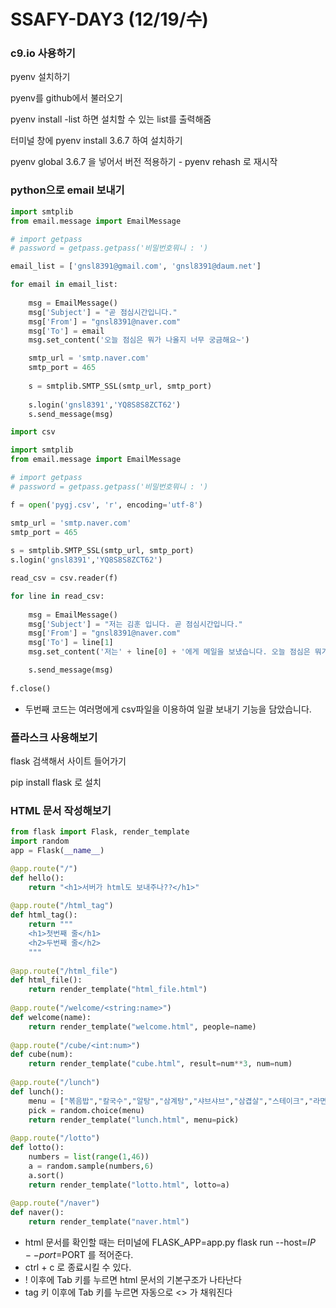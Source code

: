 # SSAFY-DAY3 (12/19/수)

### c9.io 사용하기

pyenv 설치하기

pyenv를 github에서 불러오기

pyenv install -list 하면 설치할 수 있는 list를 출력해줌

터미널 창에 pyenv install 3.6.7 하여 설치하기

pyenv global 3.6.7 을 넣어서 버전 적용하기 - pyenv rehash 로 재시작



### python으로 email 보내기

```python
import smtplib
from email.message import EmailMessage

# import getpass
# password = getpass.getpass('비밀번호뭐니 : ')

email_list = ['gnsl8391@gmail.com', 'gnsl8391@daum.net']

for email in email_list:
    
    msg = EmailMessage()
    msg['Subject'] = "곧 점심시간입니다."
    msg['From'] = "gnsl8391@naver.com"
    msg['To'] = email
    msg.set_content('오늘 점심은 뭐가 나올지 너무 궁금해요~')

    smtp_url = 'smtp.naver.com'
    smtp_port = 465
    
    s = smtplib.SMTP_SSL(smtp_url, smtp_port)
    
    s.login('gnsl8391','YQ8S8S8ZCT62')
    s.send_message(msg)
```

```python
import csv

import smtplib
from email.message import EmailMessage

# import getpass
# password = getpass.getpass('비밀번호뭐니 : ')

f = open('pygj.csv', 'r', encoding='utf-8')

smtp_url = 'smtp.naver.com'
smtp_port = 465
        
s = smtplib.SMTP_SSL(smtp_url, smtp_port)
s.login('gnsl8391','YQ8S8S8ZCT62')

read_csv = csv.reader(f)

for line in read_csv:
    
    msg = EmailMessage()
    msg['Subject'] = "저는 김훈 입니다. 곧 점심시간입니다."
    msg['From'] = "gnsl8391@naver.com"
    msg['To'] = line[1]
    msg.set_content('저는' + line[0] + '에게 메일을 보냈습니다. 오늘 점심은 뭐가 나올지 너무 궁금해요~')

    s.send_message(msg)    
    
f.close()
```

- 두번째 코드는 여러명에게 csv파일을 이용하여 일괄 보내기 기능을 담았습니다.



### 플라스크 사용해보기

flask 검색해서 사이트 들어가기

pip install flask 로 설치



### HTML 문서 작성해보기

```py
from flask import Flask, render_template
import random
app = Flask(__name__)

@app.route("/")
def hello():
    return "<h1>서버가 html도 보내주나??</h1>"
    
@app.route("/html_tag")
def html_tag():
    return """
    <h1>첫번째 줄</h1>
    <h2>두번째 줄</h2>
    """
    
@app.route("/html_file")
def html_file():
    return render_template("html_file.html")
    
@app.route("/welcome/<string:name>")
def welcome(name):
    return render_template("welcome.html", people=name)
    
@app.route("/cube/<int:num>")
def cube(num):
    return render_template("cube.html", result=num**3, num=num)
    
@app.route("/lunch")
def lunch():
    menu = ["볶음밥","칼국수","알탕","삼계탕","샤브샤브","삼겹살","스테이크","라면"]
    pick = random.choice(menu)
    return render_template("lunch.html", menu=pick)
    
@app.route("/lotto")
def lotto():
    numbers = list(range(1,46))
    a = random.sample(numbers,6)
    a.sort()
    return render_template("lotto.html", lotto=a)
    
@app.route("/naver")
def naver():
    return render_template("naver.html")
```

- html 문서를 확인할 때는 터미널에 FLASK_APP=app.py flask run --host=$IP --port=$PORT 를 적어준다.
- ctrl + c 로 종료시킬 수 있다.
- ! 이후에 Tab 키를 누르면 html 문서의 기본구조가 나타난다
- tag 키 이후에 Tab 키를 누르면 자동으로 <> 가 채워진다

